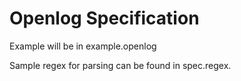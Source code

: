 # Openlog Specification

Example will be in example.openlog

Sample regex for parsing can be found in spec.regex.
